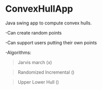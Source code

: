 ConvexHullApp
=============

Java swing app to compute convex hulls.

-Can create random points

-Can support users putting their own points

-Algorithms:

>Jarvis march (x)

>Randomized Incremental ()

>Upper Lower Hull ()
